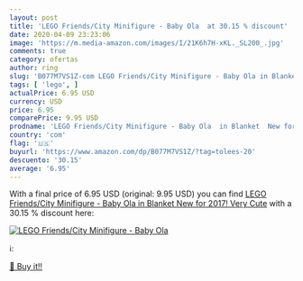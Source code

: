 ```yaml
---
layout: post
title: 'LEGO Friends/City Minifigure - Baby Ola  at 30.15 % discount'
date: 2020-04-09 23:23:06
image: 'https://m.media-amazon.com/images/I/21K6h7H-xKL._SL200_.jpg'
comments: true
category: ofertas
author: ring
slug: 'B077M7VS1Z-com LEGO Friends/City Minifigure - Baby Ola in Blanket New...'
tags: [ 'lego', ]
actualPrice: 6.95 USD
currency: USD
price: 6.95
comparePrice: 9.95 USD
prodname: 'LEGO Friends/City Minifigure - Baby Ola  in Blanket  New for 2017! Very Cute'
country: 'com'
flag: '🇺🇸'
buyurl: 'https://www.amazon.com/dp/B077M7VS1Z/?tag=tolees-20'
descuento: '30.15'
average: '6.95'
---
```


With a final price of 6.95 USD (original: 9.95 USD) you can find [LEGO Friends/City Minifigure - Baby Ola  in Blanket  New for 2017! Very Cute](https://www.amazon.com/dp/B077M7VS1Z/?tag=tolees-20) with a  30.15 % discount here:

[![LEGO Friends/City Minifigure - Baby Ola ](https://m.media-amazon.com/images/I/21K6h7H-xKL._SL200_.jpg)](https://www.amazon.com/dp/B077M7VS1Z/?tag=tolees-20)

ℹ️:


[🛒 Buy it!!](https://www.amazon.com/dp/B077M7VS1Z/?tag=tolees-20)
